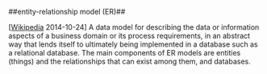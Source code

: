 ##entity-relationship model (ER)##

\[[Wikipedia](http://en.wikipedia.org/wiki/Entity%E2%80%93relationship_model) 2014-10-24\] A data model for describing the data or information aspects of a business domain or its process requirements, in an abstract way that lends itself to ultimately being implemented in a database such as a relational database. The main components of ER models are entities (things) and the relationships that can exist among them, and databases.
